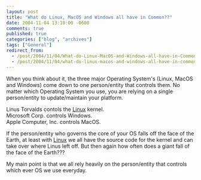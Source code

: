 ```yaml
---
layout: post
title: "What do Linux, MacOS and Windows all have in Common??"
date: 2004-11-04 13:10:00 -0600
comments: true
published: true
categories: ["blog", "archives"]
tags: ["General"]
redirect_from: 
  - /post/2004/11/04/What-do-Linux-MacOS-and-Windows-all-have-in-Common
  - /post/2004/11/04/what-do-linux-macos-and-windows-all-have-in-common
---
```

<!-- more -->
<P>When you think about it, the three major Operating System's (Linux, MacOS and Windows) come down to one person/entity&nbsp;that controls them. No matter which Operating System you use, you are relying on a single person/entity to update/maintain your platform.</P>
<P>Linus Torvalds contols the <a title="Linux" href="http://www.linux.org/" target="_blank">Linux</a> kernel.<BR>Microsoft Corp. controls Windows.<BR>Apple Computer, Inc.&nbsp;controls MacOS.</P>
<P>If the person/entity who governs the core of your OS falls off the face of the Earth, at least with <a title="Linux" href="http://www.linux.org/" target="_blank">Linux</a> we all have the source code for the kernel and can take over where Linus left off. But then again how often does a giant fall of the face of the Earth???</P>
<P>My main point is that we all rely heavily on the person/entity that controls which ever OS we use everyday.</P>

